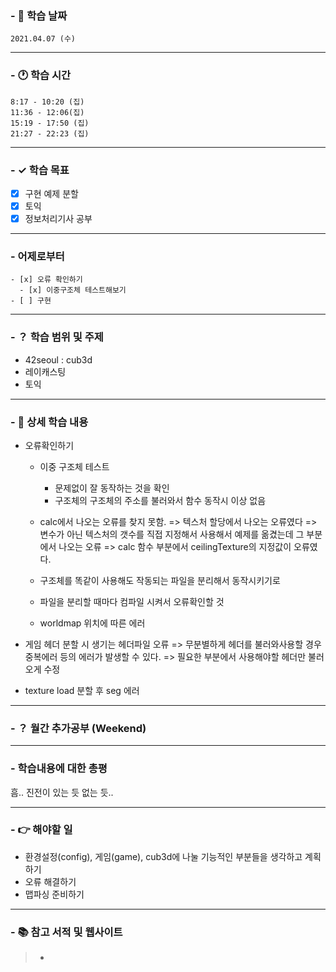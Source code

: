 ### - 📆 학습 날짜
	2021.04.07 (수)
___
### - 🕐 학습 시간
```
8:17 - 10:20 (집)
11:36 - 12:06(집)
15:19 - 17:50 (집)
21:27 - 22:23 (집)
```
___
### - ✓ 학습 목표
- [x] 구현 예제 분할
- [x] 토익
- [x] 정보처리기사 공부
___
### - 어제로부터
```
- [x] 오류 확인하기
  - [x] 이중구조체 테스트해보기
- [ ] 구현
```
___
### - ？ 학습 범위 및 주제
- 42seoul : cub3d
- 레이캐스팅
- 토익
___
### - 📝 상세 학습 내용
- 오류확인하기
  - 이중 구조체 테스트
    - 문제없이 잘 동작하는 것을 확인
    - 구조체의 구조체의 주소를 불러와서 함수 동작시 이상 없음
  - calc에서 나오는 오류를 찾지 못함.
    => 텍스처 할당에서 나오는 오류였다
    => 변수가 아닌 텍스처의 갯수를 직접 지정해서 사용해서 예제를 옮겼는데 그 부분에서 나오는 오류
    => calc 함수 부분에서 ceilingTexture의 지정값이 오류였다.

  - 구조체를 똑같이 사용해도 작동되는 파일을 분리해서 동작시키기로
  - 파일을 분리할 때마다 컴파일 시켜서 오류확인할 것
  - worldmap 위치에 따른 에러

- 게임 헤더 분할 시 생기는 헤더파일 오류
  => 무분별하게 헤더를 불러와사용할 경우 중복에러 등의 에러가 발생할 수 있다.
  => 필요한 부분에서 사용해야할 헤더만 불러오게 수정

- texture load 분할 후 seg 에러



___
### - ？ 월간 추가공부 (Weekend)

___
### - 학습내용에 대한 총평
흠.. 진전이 있는 듯 없는 듯..
___
### - 👉 해야할 일
- 환경설정(config), 게임(game), cub3d에 나눌 기능적인 부분들을 생각하고 계획하기
- 오류 해결하기
- 맵파싱 준비하기
___
### - 📚 참고 서적 및 웹사이트
> - 